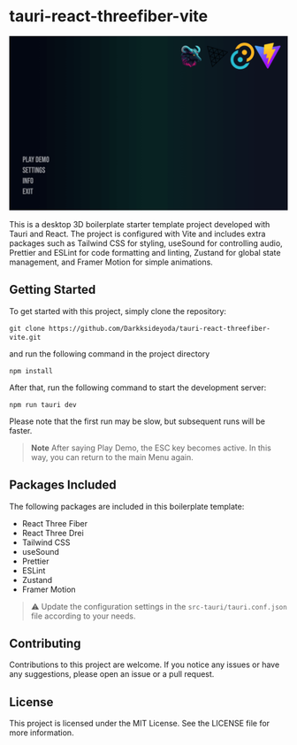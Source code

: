 # tauri-react-threefiber-vite

<img src="https://raw.githubusercontent.com/Darkksideyoda/Darkksideyoda.github.io/master/Urlimages/Screenshot%202023-04-23%20at%2003.34.11%202%20(2).png" w="40" h="40"/>

This is a desktop 3D boilerplate starter template project developed with Tauri and React. The project is configured with Vite and includes extra packages such as Tailwind CSS for styling, useSound for controlling audio, Prettier and ESLint for code formatting and linting, Zustand for global state management, and Framer Motion for simple animations.

## Getting Started

To get started with this project, simply clone the repository:
```console
git clone https://github.com/Darkksideyoda/tauri-react-threefiber-vite.git
```
and run the following command in the project directory
```console
npm install
```
After that, run the following command to start the development server:

```console
npm run tauri dev
```

Please note that the first run may be slow, but subsequent runs will be faster.

> **Note**
> After saying Play Demo, the ESC key becomes active. In this way, you can return to the main Menu again.

## Packages Included

The following packages are included in this boilerplate template:

- React Three Fiber
- React Three Drei
- Tailwind CSS
- useSound
- Prettier
- ESLint
- Zustand
- Framer Motion

> :warning: Update the configuration settings in the `src-tauri/tauri.conf.json` file according to your needs.

## Contributing

Contributions to this project are welcome. If you notice any issues or have any suggestions, please open an issue or a pull request.

## License

This project is licensed under the MIT License. See the LICENSE file for more information.
